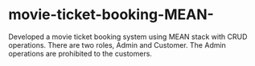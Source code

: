 # movie-ticket-booking-MEAN-
Developed a movie ticket booking system using MEAN stack with CRUD operations. There are two roles, Admin and Customer. The Admin operations are prohibited to the customers.

